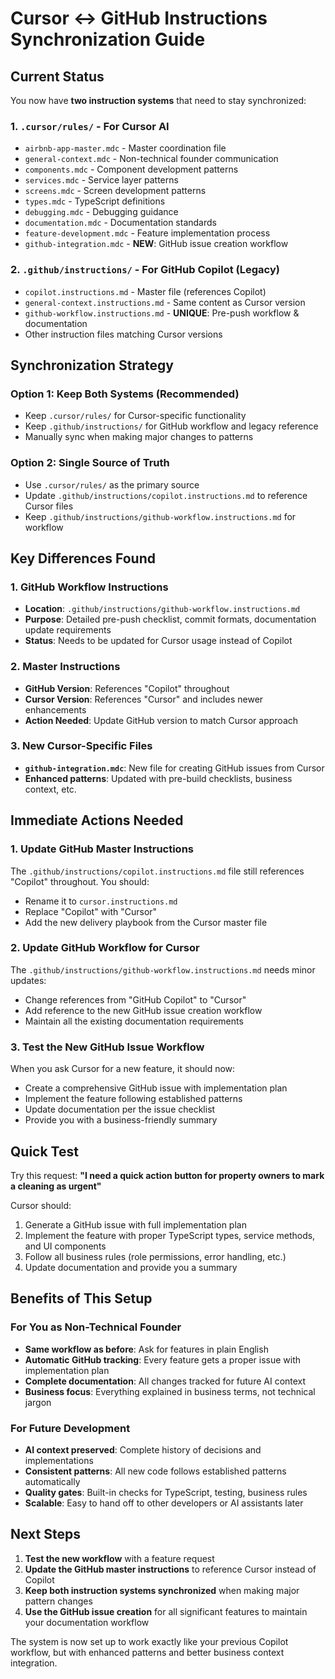 # Cursor ↔ GitHub Instructions Synchronization Guide

## Current Status

You now have **two instruction systems** that need to stay synchronized:

### 1. `.cursor/rules/` - For Cursor AI
- `airbnb-app-master.mdc` - Master coordination file
- `general-context.mdc` - Non-technical founder communication
- `components.mdc` - Component development patterns
- `services.mdc` - Service layer patterns  
- `screens.mdc` - Screen development patterns
- `types.mdc` - TypeScript definitions
- `debugging.mdc` - Debugging guidance
- `documentation.mdc` - Documentation standards
- `feature-development.mdc` - Feature implementation process
- `github-integration.mdc` - **NEW**: GitHub issue creation workflow

### 2. `.github/instructions/` - For GitHub Copilot (Legacy)
- `copilot.instructions.md` - Master file (references Copilot)
- `general-context.instructions.md` - Same content as Cursor version
- `github-workflow.instructions.md` - **UNIQUE**: Pre-push workflow & documentation
- Other instruction files matching Cursor versions

## Synchronization Strategy

### Option 1: Keep Both Systems (Recommended)
- Keep `.cursor/rules/` for Cursor-specific functionality
- Keep `.github/instructions/` for GitHub workflow and legacy reference
- Manually sync when making major changes to patterns

### Option 2: Single Source of Truth
- Use `.cursor/rules/` as the primary source
- Update `.github/instructions/copilot.instructions.md` to reference Cursor files
- Keep `.github/instructions/github-workflow.instructions.md` for workflow

## Key Differences Found

### 1. GitHub Workflow Instructions
- **Location**: `.github/instructions/github-workflow.instructions.md`
- **Purpose**: Detailed pre-push checklist, commit formats, documentation update requirements
- **Status**: Needs to be updated for Cursor usage instead of Copilot

### 2. Master Instructions
- **GitHub Version**: References "Copilot" throughout
- **Cursor Version**: References "Cursor" and includes newer enhancements
- **Action Needed**: Update GitHub version to match Cursor approach

### 3. New Cursor-Specific Files
- **`github-integration.mdc`**: New file for creating GitHub issues from Cursor
- **Enhanced patterns**: Updated with pre-build checklists, business context, etc.

## Immediate Actions Needed

### 1. Update GitHub Master Instructions
The `.github/instructions/copilot.instructions.md` file still references "Copilot" throughout. You should:
- Rename it to `cursor.instructions.md`  
- Replace "Copilot" with "Cursor"
- Add the new delivery playbook from the Cursor master file

### 2. Update GitHub Workflow for Cursor
The `.github/instructions/github-workflow.instructions.md` needs minor updates:
- Change references from "GitHub Copilot" to "Cursor"
- Add reference to the new GitHub issue creation workflow
- Maintain all the existing documentation requirements

### 3. Test the New GitHub Issue Workflow
When you ask Cursor for a new feature, it should now:
- Create a comprehensive GitHub issue with implementation plan
- Implement the feature following established patterns
- Update documentation per the issue checklist
- Provide you with a business-friendly summary

## Quick Test

Try this request: **"I need a quick action button for property owners to mark a cleaning as urgent"**

Cursor should:
1. Generate a GitHub issue with full implementation plan
2. Implement the feature with proper TypeScript types, service methods, and UI components
3. Follow all business rules (role permissions, error handling, etc.)
4. Update documentation and provide you a summary

## Benefits of This Setup

### For You as Non-Technical Founder
- **Same workflow as before**: Ask for features in plain English
- **Automatic GitHub tracking**: Every feature gets a proper issue with implementation plan
- **Complete documentation**: All changes tracked for future AI context
- **Business focus**: Everything explained in business terms, not technical jargon

### For Future Development
- **AI context preserved**: Complete history of decisions and implementations
- **Consistent patterns**: All new code follows established patterns automatically
- **Quality gates**: Built-in checks for TypeScript, testing, business rules
- **Scalable**: Easy to hand off to other developers or AI assistants later

## Next Steps

1. **Test the new workflow** with a feature request
2. **Update the GitHub master instructions** to reference Cursor instead of Copilot
3. **Keep both instruction systems synchronized** when making major pattern changes
4. **Use the GitHub issue creation** for all significant features to maintain your documentation workflow

The system is now set up to work exactly like your previous Copilot workflow, but with enhanced patterns and better business context integration.

